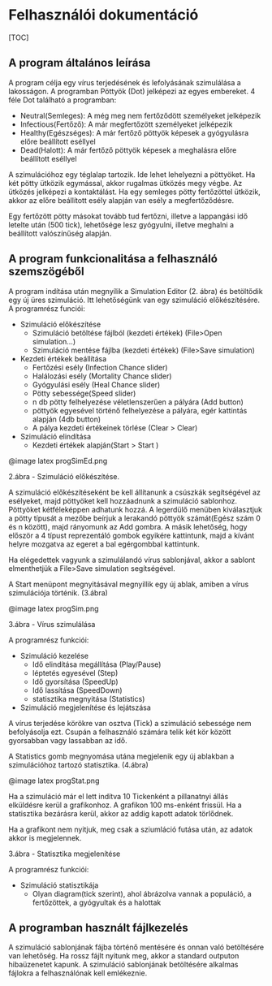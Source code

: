 # Felhasználói dokumentáció

[TOC]

## A program általános leírása

A program célja egy vírus terjedésének és lefolyásának szimulálása a lakosságon. A programban Pöttyök (Dot) jelképezi az egyes embereket. 4 féle Dot található a programban:

- Neutral(Semleges): A még meg nem fertőződött személyeket jelképezik
- Infectious(Fertőző): A már megfertőzött személyeket jelképezik
- Healthy(Egészséges): A már fertőző pöttyök képesek a gyógyulásra előre beállított eséllyel
- Dead(Halott): A már fertőző pöttyök képesek a meghalásra előre beállított eséllyel

A szimulációhoz egy téglalap tartozik. Ide lehet lehelyezni a pöttyöket. Ha két pötty ütközik egymással, akkor rugalmas ütközés megy végbe. Az ütközés jelképezi a kontaktálást. Ha egy semleges pötty fertőzöttel ütközik, akkor  az előre beállított esély alapján van esély a  megfertőződésre.

Egy fertőzött pötty másokat tovább tud fertőzni, illetve a lappangási idő letelte után (500 tick), lehetősége lesz gyógyulni, illetve meghalni a beállított valószínűség alapján.

## A program funkcionalitása a felhasználó szemszögéből

A program indítása után megnyílik a Simulation Editor (2. ábra) és betöltődik egy új üres szimuláció. Itt lehetőségünk van egy szimuláció előkészítésére. A programrész funciói:

- Szimuláció előkészítése
  - Szimuláció betöltése fájlból (kezdeti értékek) (File>Open simulation...)
  - Szimuláció mentése fájlba (kezdeti értékek) (File>Save simulation)
- Kezdeti értékek beállítása
  - Fertőzési esély (Infection Chance slider)
  - Halálozási esély (Mortality Chance slider)
  - Gyógyulási esély (Heal Chance slider)
  - Pötty sebessége(Speed slider)
  - n db pötty felhelyezése véletlenszerűen a pályára (Add button)
  - pöttyök egyesével történő felhelyezése a pályára, egér kattintás alapján (4db button)
  - A pálya kezdeti értékeinek törlése (Clear > Clear)
- Szimuláció elindítása
  - Kezdeti értékek alapján(Start > Start )

@image latex progSimEd.png

2.ábra - Szimuláció előkészítése.

A szimuláció előkészítéseként be kell állítanunk a csúszkák segítségével az esélyeket, majd pöttyöket kell hozzáadnunk a szimuláció sablonhoz. Pöttyöket kétféleképpen adhatunk hozzá. A legerdülő menüben kiválasztjuk a pötty típusát a mezőbe beírjuk a lerakandó pöttyök számát(Egész szám 0 és n között), majd rányomunk az Add gombra. A másik lehetőség, hogy először a 4 típust reprezentáló gombok egyikére kattintunk, majd a kívánt helyre mozgatva az egeret a bal egérgombbal kattintunk.

Ha elégedettek vagyunk a szimulálandó vírus sablonjával, akkor a sablont elmenthetjük a File>Save simulation segítségével.

A Start menüpont megnyitásával megnyillik egy új ablak, amiben a vírus szimulációja történik.  (3.ábra)

@image latex progSim.png

3.ábra - Vírus szimulálása

A programrész funkciói: 

- Szimuláció kezelése
  - Idő elindítása megállítása (Play/Pause)
  -  léptetés egyesével (Step)
  -  Idő gyorsítása (SpeedUp)
  -  Idő lassítása (SpeedDown)
  - statisztika megnyitása (Statistics)
- Szimuláció megjelenítése és lejátszása

A vírus terjedése körökre van osztva (Tick) a szimuláció sebessége nem befolyásolja ezt. Csupán a felhasználó számára telik két kör között gyorsabban vagy lassabban az idő.

A Statistics gomb megnyomása utána megjelenik egy új ablakban a szimulációhoz tartozó statisztika. (4.ábra)

@image latex progStat.png

Ha a szimuláció már el lett indítva 10 Tickenként a pillanatnyi állás elküldésre kerül a grafikonhoz. A grafikon 100 ms-enként frissül. Ha a statisztika bezárásra kerül, akkor az addig kapott adatok törlődnek.

Ha a grafikont nem nyitjuk, meg csak a sziumláció futása után, az adatok akkor is megjelennek.

3.ábra - Statisztika megjelenítése

A programrész funkciói: 

- Szimuláció statisztikája
  - Olyan diagram(tick szerint), ahol ábrázolva vannak a populáció, a fertőzöttek, a gyógyultak és a halottak

## A programban használt fájlkezelés

A szimuláció sablonjának fájba történő mentésére és onnan való betöltésére van lehetőség. Ha rossz fájlt nyitunk meg, akkor a standard outputon hibaüzenetet kapunk. A szimuláció sablonjának betöltésére alkalmas fájlokra a felhasználónak kell emlékeznie.